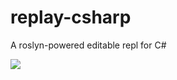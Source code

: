 # replay-csharp

A roslyn-powered editable repl for C#

<img src="https://github.com/waf/replay-csharp/raw/master/doc/replay.gif" align="center" />
